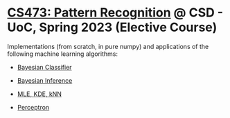 # [CS473: Pattern Recognition](https://www.csd.uoc.gr/~hy473/) @ CSD - UoC, Spring 2023 (Elective Course)

Implementations (from scratch, in pure numpy) and applications of the following machine learning algorithms:

- [Bayesian Classifier](bayesian-classifier/hw1.ipynb)

- [Bayesian Inference](bayesian-inference/hw2.ipynb)

- [MLE, KDE, kNN](mle-kde-knn/hw3.ipynb)

- [Perceptron](perceptron/hw4.ipynb)
